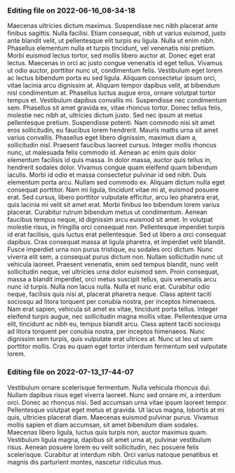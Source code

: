 

### Editing file on 2022-06-16_08-34-18

Maecenas ultricies dictum maximus. Suspendisse nec nibh placerat ante finibus sagittis. Nulla facilisi. Etiam consequat, nibh ut varius euismod, justo ante blandit velit, ut pellentesque elit turpis eu ligula. Nulla ut enim nibh. Phasellus elementum nulla et turpis tincidunt, vel venenatis nisi pretium. Morbi euismod lectus tortor, sed mollis libero auctor at. Donec eget erat lectus. Maecenas in orci ac justo congue venenatis id eget tellus. Vivamus ut odio auctor, porttitor nunc ut, condimentum felis. Vestibulum eget lorem ac lectus bibendum porta eu sed ligula. Aliquam consectetur ipsum orci, vitae lacinia arcu dignissim at. Aliquam tempor dapibus velit, at bibendum nisl condimentum at.
Phasellus luctus augue eros, ornare volutpat tortor tempus et. Vestibulum dapibus convallis mi. Suspendisse nec condimentum sem. Phasellus sit amet gravida ex, vitae rhoncus tortor. Donec tellus felis, molestie nec nibh at, ultricies dictum justo. Sed nec ipsum at metus pellentesque pretium. Suspendisse potenti. Nam commodo nisi sit amet eros sollicitudin, eu faucibus lorem hendrerit. Mauris mattis urna sit amet varius convallis. Phasellus eget libero dignissim, maximus diam a, sollicitudin nisl. Praesent faucibus laoreet cursus. Integer mollis rhoncus nunc, ut malesuada felis commodo id. Aenean ac enim quis dolor elementum facilisis id quis massa.
In dolor massa, auctor quis tellus in, hendrerit sodales dolor. Vivamus congue quam eleifend quam bibendum iaculis. Morbi id odio et massa consectetur pulvinar id sed nibh. Duis elementum porta arcu. Nullam sed commodo ex. Aliquam dictum nulla eget consequat porttitor. Nam mi ligula, tincidunt vitae mi at, euismod posuere erat. Sed cursus, libero porttitor vulputate efficitur, arcu leo pharetra erat, quis lacinia mi velit sit amet erat. Morbi finibus leo bibendum lorem varius placerat. Curabitur rutrum bibendum metus ut condimentum. Aenean faucibus tempus neque, id dignissim arcu euismod sit amet. In volutpat molestie risus, in fringilla orci consequat non. Pellentesque imperdiet turpis id erat facilisis, quis luctus erat pellentesque. Sed ut libero a orci consequat dapibus. Cras consequat massa at ligula pharetra, et imperdiet velit blandit.
Fusce imperdiet urna non purus tristique, eu sodales orci dictum. Nunc viverra elit sem, a consequat purus dictum non. Nullam sollicitudin nunc ut vehicula laoreet. Praesent venenatis, enim sed tempus blandit, nunc velit sollicitudin neque, vel ultricies urna dolor euismod sem. Proin consequat, massa a blandit imperdiet, orci metus suscipit tellus, quis venenatis arcu nunc id turpis. Nulla non lacus nulla. Nulla et nunc erat. Curabitur odio neque, facilisis quis nisi at, placerat pharetra neque. Class aptent taciti sociosqu ad litora torquent per conubia nostra, per inceptos himenaeos.
Nam erat sapien, vehicula sit amet ex vitae, tincidunt porta tellus. Integer eleifend turpis augue, nec sollicitudin magna mollis vitae. Pellentesque urna elit, tincidunt ac nibh eu, tempus blandit arcu. Class aptent taciti sociosqu ad litora torquent per conubia nostra, per inceptos himenaeos. Nunc dignissim sem turpis, quis vulputate erat ultrices at. Nunc ut leo ut sem porttitor mollis. Cras eu quam eget tortor interdum fermentum sed vulputate lorem.




### Editing file on 2022-07-13_17-44-07

Vestibulum ornare scelerisque fermentum. Nulla vehicula rhoncus dui. Nullam dapibus risus eget viverra laoreet. Nunc sed ornare mi, a interdum orci. Donec ac rhoncus nisi. Sed accumsan urna vitae ipsum laoreet tempor. Pellentesque volutpat eget metus et gravida. Ut lacus magna, lobortis at mi quis, ultricies placerat diam. Maecenas euismod pulvinar purus. Vivamus mollis sapien et diam accumsan, sit amet bibendum diam sodales. Maecenas libero ligula, luctus quis turpis non, auctor maximus quam. Vestibulum ligula magna, dapibus sit amet urna at, pulvinar vestibulum risus. Aenean posuere lorem eu velit sollicitudin, nec posuere felis scelerisque. Curabitur at interdum nibh. Orci varius natoque penatibus et magnis dis parturient montes, nascetur ridiculus mus.


